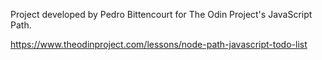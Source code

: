 Project developed by Pedro Bittencourt for The Odin Project's JavaScript Path.

https://www.theodinproject.com/lessons/node-path-javascript-todo-list
